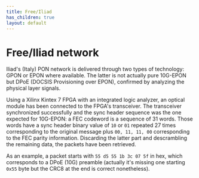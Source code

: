 ```yaml
---
title: Free/Iliad
has_children: true
layout: default
---
```


# Free/Iliad network

Iliad's (Italy) PON network is delivered through two types of technology: GPON or EPON where available. The latter is not actually pure 10G-EPON but DPoE (DOCSIS Provisioning over EPON), confirmed by analyzing the physical layer signals.

Using a Xilinx Kintex 7 FPGA with an integrated logic analyzer, an optical module has been connected to the FPGA's transceiver. The transceiver synchronized successfully and the sync header sequence was the one expected for 10G-EPON: a FEC codeword is a sequence of 31 words. Those words have a sync header binary value of `10` or `01` repeated 27 times corresponding to the original message plus `00, 11, 11, 00` corresponding to the FEC parity information. Discarding the latter part and descrambling the remaining data, the packets have been retrieved.

As an example, a packet starts with `55 d5 55 1b 3c 07 5f` in hex, which corresponds to a DPoE (10G) preamble (actually it's missing one starting `0x55` byte but the CRC8 at the end is correct nonetheless).
